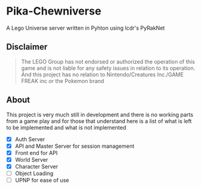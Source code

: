 # Pika-Chewniverse
A Lego Universe server written in Pyhton using lcdr's PyRakNet

## Disclaimer
> The LEGO Group has not endorsed or authorized the operation of this game and is not liable for any safety issues in relation to its operation. And this project has no relation to Nintendo/Creatures Inc./GAME FREAK inc or the Pokemon brand


## About
This project is very much still in development and there is no working parts from a game play and for those that understand here is a list of what is left to be implemented and what is not implemented 

- [x] Auth Server
- [x] API and Master Server for session management
- [x] Front end for API
- [x] World Server 
- [x] Character Server
- [ ] Object Loading
- [ ] UPNP for ease of use
